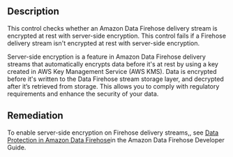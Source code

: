## Description

This control checks whether an Amazon Data Firehose delivery stream is encrypted at rest with server-side encryption. This control fails if a Firehose delivery stream isn't encrypted at rest with server-side encryption.

Server-side encryption is a feature in Amazon Data Firehose delivery streams that automatically encrypts data before it's at rest by using a key created in AWS Key Management Service (AWS KMS). Data is encrypted before it's written to the Data Firehose stream storage layer, and decrypted after it’s retrieved from storage. This allows you to comply with regulatory requirements and enhance the security of your data.

## Remediation

To enable server-side encryption on Firehose delivery streams,, see [Data Protection in Amazon Data Firehose](https://docs.aws.amazon.com/firehose/latest/dev/encryption.html)in the Amazon Data Firehose Developer Guide.